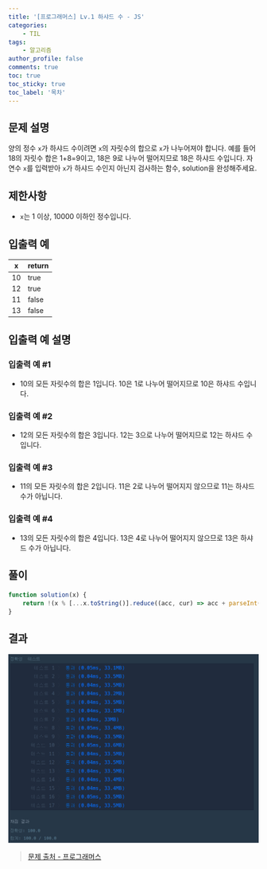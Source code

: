 ```yaml
---
title: '[프로그래머스] Lv.1 하샤드 수 - JS'
categories:
    - TIL
tags:
    - 알고리즘
author_profile: false
comments: true
toc: true
toc_sticky: true
toc_label: '목차'
---
```


## 문제 설명
양의 정수 `x`가 하샤드 수이려면 `x`의 자릿수의 합으로 `x`가 나누어져야 합니다. 예를 들어 18의 자릿수 합은 1+8=9이고, 18은 9로 나누어 떨어지므로 18은 하샤드 수입니다. 자연수 `x`를 입력받아 `x`가 하샤드 수인지 아닌지 검사하는 함수, solution을 완성해주세요.

## 제한사항
* `x`는 1 이상, 10000 이하인 정수입니다.

## 입출력 예

| x  | return |
|----|--------|
| 10 | true   |
| 12 | true   |
| 11 | false  |
| 13 | false  |

## 입출력 예 설명
### 입출력 예 #1
* 10의 모든 자릿수의 합은 1입니다. 10은 1로 나누어 떨어지므로 10은 하샤드 수입니다.

### 입출력 예 #2
* 12의 모든 자릿수의 합은 3입니다. 12는 3으로 나누어 떨어지므로 12는 하샤드 수입니다.

### 입출력 예 #3
* 11의 모든 자릿수의 합은 2입니다. 11은 2로 나누어 떨어지지 않으므로 11는 하샤드 수가 아닙니다.

### 입출력 예 #4
* 13의 모든 자릿수의 합은 4입니다. 13은 4로 나누어 떨어지지 않으므로 13은 하샤드 수가 아닙니다.

## 풀이
```javascript
function solution(x) {
    return !(x % [...x.toString()].reduce((acc, cur) => acc + parseInt(cur), 0));
}
```

## 결과
![result](/assets/images/2023/08/21/algorithm-12-result.png)

>[문제 출처 - 프로그래머스](https://school.programmers.co.kr/learn/courses/30/lessons/12947)